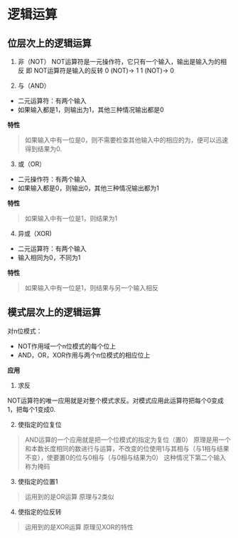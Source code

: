 # 逻辑运算


## 位层次上的逻辑运算

1. 非（NOT）
NOT运算符是一元操作符，它只有一个输入，输出是输入为的相反
即 NOT运算符是输入的反转
0 (NOT)-> 1
1 (NOT)-> 0

2. 与（AND）

* 二元运算符：有两个输入
* 如果输入都是1，则输出为1，其他三种情况输出都是0

**特性**
> 如果输入中有一位是0，则不需要检查其他输入中的相应的为，便可以迅速得到结果为0.

3. 或（OR）

* 二元操作符：有两个输入
* 如果输入都是0，则输出0，其他三种情况输出都为1

**特性**
> 如果输入中有一位是1，则结果为1


4. 异或（XOR)

* 二元运算符：有两个输入
* 输入相同为0，不同为1

**特性**
> 如果输入中有一位是1，则结果与另一个输入相反



## 模式层次上的逻辑运算

对n位模式：
* NOT作用域一个n位模式的每个位上
* AND，OR，XOR作用与两个n位模式的相应位上

**应用**
1. 求反

NOT运算符的唯一应用就是对整个模式求反。对模式应用此运算符把每个0变成1，把每个1变成0.

2. 使指定的位复位

> AND运算的一个应用就是把一个位模式的指定为复位（置0）
> 原理是用一个和本数长度相同的数进行与运算，不改变的位使用1与其相与（与1相与结果不变），使要置0的位与0相与（与0相与结果为0）
> 这种情况下第二个输入称为掩码

3. 使指定的位置1

> 运用到的是OR运算
> 原理与2类似

4. 使指定的位反转

> 运用到的是XOR运算
> 原理见XOR的特性









